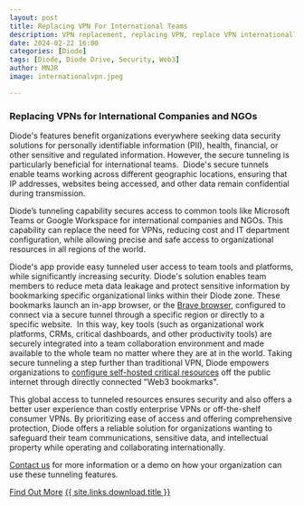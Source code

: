 ```yaml
---
layout: post
title: Replacing VPN For International Teams
description: VPN replacement, replacing VPN, replace VPN internationally, international teams
date: 2024-02-22 16:00
categories: [Diode]
tags: [Diode, Diode Drive, Security, Web3]
author: MNJR
image: internationalvpn.jpeg

---
```

### Replacing VPNs for International Companies and NGOs

Diode's features benefit organizations everywhere seeking data security solutions for personally identifiable information (PII), health, financial, or other sensitive and regulated information.  However, the secure tunneling is particularly beneficial for international teams.  Diode's secure tunnels enable teams working across different geographic locations, ensuring that IP addresses, websites being accessed, and other data remain confidential during transmission.  

Diode’s tunneling capability secures access to common tools like Microsoft Teams or Google Workspace for international companies and NGOs. This capability can replace the need for VPNs, reducing cost and IT department configuration, while allowing precise and safe access to organizational resources in all regions of the world.

Diode's app provide easy tunneled user access to team tools and platforms, while significantly increasing security. Diode's solution enables team members to reduce meta data leakage and protect sensitive information by bookmarking specific organizational links within their Diode zone. These bookmarks launch an in-app browser, or the [Brave browser](https://brave.com/?mtm_source=www.google.com&mtm_medium=cpc&mtm_campaign=brand&mtm_content=brave_browser&ref=BOW954&gclid=CjwKCAiA8NKtBhBtEiwAq5aX2KfaRim5LRG-KsnWj3hz1bT5mxOTVxsmfQ-foMp90pb6AXZedrSkwRoC_zYQAvD_BwE), configured to connect via a secure tunnel through a specific region or directly to a specific website.  In this way, key tools (such as organizational work platforms, CRMs, critical dashboards, and other productivity tools) are securely integrated into a team collaboration environment and made available to the whole team no matter where they are at in the world. 
 Taking secure tunneling a step further than traditional VPN, Diode empowers organizations to [configure self-hosted critical resources](https://support.diode.io/article/6pctb40wj8-configure-a-custom-domain-for-diode) off the public internet through directly connected "Web3 bookmarks". 

This global access to tunneled resources ensures security and also offers a better user experience than costly enterprise VPNs or off-the-shelf consumer VPNs. By prioritizing ease of access and offering comprehensive protection, Diode offers a reliable solution for organizations wanting to safeguard their team communications, sensitive data, and intellectual property while operating and collaborating internationally.

[Contact us](https://diode.io/about/) for more information or a demo on how your organization can use these tunneling features.

<div class="story__buttons">
  <a href="{{"/solutions/app/" | prepend: path | relative_url}}" class="btn" target="">Find Out More</a>
  <a href="#download-app" class="btn popup-open" target="">{{ site.links.download.title }}</a>
</div>
